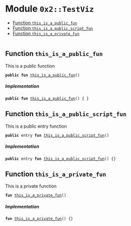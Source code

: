<a name="0x2_TestViz"></a>

# Module `0x2::TestViz`

- [Function `this_is_a_public_fun`](#0x2_TestViz_this_is_a_public_fun)
- [Function `this_is_a_public_script_fun`](#0x2_TestViz_this_is_a_public_script_fun)
- [Function `this_is_a_private_fun`](#0x2_TestViz_this_is_a_private_fun)

<pre><code></code></pre>

<a name="0x2_TestViz_this_is_a_public_fun"></a>

## Function `this_is_a_public_fun`

This is a public function

<pre><code><b>public</b> <b>fun</b> <a href="different_visbilities.md#0x2_TestViz_this_is_a_public_fun">this_is_a_public_fun</a>()
</code></pre>

##### Implementation

<pre><code><b>public</b> <b>fun</b> <a href="different_visbilities.md#0x2_TestViz_this_is_a_public_fun">this_is_a_public_fun</a>() { }
</code></pre>

<a name="0x2_TestViz_this_is_a_public_script_fun"></a>

## Function `this_is_a_public_script_fun`

This is a public entry function

<pre><code><b>public</b> entry <b>fun</b> <a href="different_visbilities.md#0x2_TestViz_this_is_a_public_script_fun">this_is_a_public_script_fun</a>()
</code></pre>

##### Implementation

<pre><code><b>public</b> entry <b>fun</b> <a href="different_visbilities.md#0x2_TestViz_this_is_a_public_script_fun">this_is_a_public_script_fun</a>() {}
</code></pre>

<a name="0x2_TestViz_this_is_a_private_fun"></a>

## Function `this_is_a_private_fun`

This is a private function

<pre><code><b>fun</b> <a href="different_visbilities.md#0x2_TestViz_this_is_a_private_fun">this_is_a_private_fun</a>()
</code></pre>

##### Implementation

<pre><code><b>fun</b> <a href="different_visbilities.md#0x2_TestViz_this_is_a_private_fun">this_is_a_private_fun</a>() {}
</code></pre>
